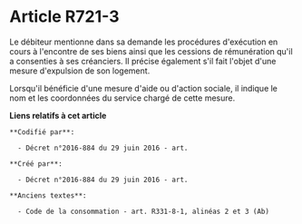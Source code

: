 # Article R721-3

Le débiteur mentionne dans sa demande les procédures d'exécution en cours à l'encontre de ses biens ainsi que les cessions de
rémunération qu'il a consenties à ses créanciers. Il précise également s'il fait l'objet d'une mesure d'expulsion de son
logement.

Lorsqu'il bénéficie d'une mesure d'aide ou d'action sociale, il indique le nom et les coordonnées du service chargé de cette
mesure.

**Liens relatifs à cet article**

	**Codifié par**:

	  - Décret n°2016-884 du 29 juin 2016 - art.

	**Créé par**:

	  - Décret n°2016-884 du 29 juin 2016 - art.

	**Anciens textes**:

	  - Code de la consommation - art. R331-8-1, alinéas 2 et 3 (Ab)
